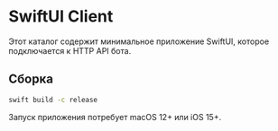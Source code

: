 # SwiftUI Client

Этот каталог содержит минимальное приложение SwiftUI, которое подключается к HTTP API бота.

## Сборка

```bash
swift build -c release
```

Запуск приложения потребует macOS 12+ или iOS 15+.
